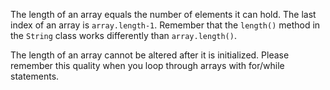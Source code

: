 The length of an array equals the number of elements it can hold. The last index of an array is `array.length-1`. Remember that the `length()` method in the `String` class works differently than `array.length()`.

The length of an array cannot be altered after it is initialized. Please remember this quality when you loop through arrays with for/while statements.

